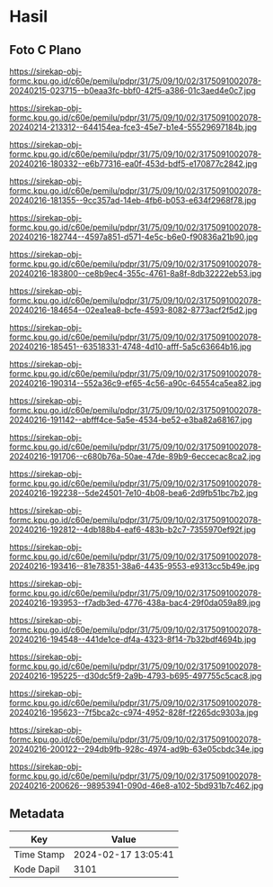 # Hasil

## Foto C Plano

https://sirekap-obj-formc.kpu.go.id/c60e/pemilu/pdpr/31/75/09/10/02/3175091002078-20240215-023715--b0eaa3fc-bbf0-42f5-a386-01c3aed4e0c7.jpg

https://sirekap-obj-formc.kpu.go.id/c60e/pemilu/pdpr/31/75/09/10/02/3175091002078-20240214-213312--644154ea-fce3-45e7-b1e4-55529697184b.jpg

https://sirekap-obj-formc.kpu.go.id/c60e/pemilu/pdpr/31/75/09/10/02/3175091002078-20240216-180332--e6b77316-ea0f-453d-bdf5-e170877c2842.jpg

https://sirekap-obj-formc.kpu.go.id/c60e/pemilu/pdpr/31/75/09/10/02/3175091002078-20240216-181355--9cc357ad-14eb-4fb6-b053-e634f2968f78.jpg

https://sirekap-obj-formc.kpu.go.id/c60e/pemilu/pdpr/31/75/09/10/02/3175091002078-20240216-182744--4597a851-d571-4e5c-b6e0-f90836a21b90.jpg

https://sirekap-obj-formc.kpu.go.id/c60e/pemilu/pdpr/31/75/09/10/02/3175091002078-20240216-183800--ce8b9ec4-355c-4761-8a8f-8db32222eb53.jpg

https://sirekap-obj-formc.kpu.go.id/c60e/pemilu/pdpr/31/75/09/10/02/3175091002078-20240216-184654--02ea1ea8-bcfe-4593-8082-8773acf2f5d2.jpg

https://sirekap-obj-formc.kpu.go.id/c60e/pemilu/pdpr/31/75/09/10/02/3175091002078-20240216-185451--63518331-4748-4d10-afff-5a5c63664b16.jpg

https://sirekap-obj-formc.kpu.go.id/c60e/pemilu/pdpr/31/75/09/10/02/3175091002078-20240216-190314--552a36c9-ef65-4c56-a90c-64554ca5ea82.jpg

https://sirekap-obj-formc.kpu.go.id/c60e/pemilu/pdpr/31/75/09/10/02/3175091002078-20240216-191142--abfff4ce-5a5e-4534-be52-e3ba82a68167.jpg

https://sirekap-obj-formc.kpu.go.id/c60e/pemilu/pdpr/31/75/09/10/02/3175091002078-20240216-191706--c680b76a-50ae-47de-89b9-6eccecac8ca2.jpg

https://sirekap-obj-formc.kpu.go.id/c60e/pemilu/pdpr/31/75/09/10/02/3175091002078-20240216-192238--5de24501-7e10-4b08-bea6-2d9fb51bc7b2.jpg

https://sirekap-obj-formc.kpu.go.id/c60e/pemilu/pdpr/31/75/09/10/02/3175091002078-20240216-192812--4db188b4-eaf6-483b-b2c7-7355970ef92f.jpg

https://sirekap-obj-formc.kpu.go.id/c60e/pemilu/pdpr/31/75/09/10/02/3175091002078-20240216-193416--81e78351-38a6-4435-9553-e9313cc5b49e.jpg

https://sirekap-obj-formc.kpu.go.id/c60e/pemilu/pdpr/31/75/09/10/02/3175091002078-20240216-193953--f7adb3ed-4776-438a-bac4-29f0da059a89.jpg

https://sirekap-obj-formc.kpu.go.id/c60e/pemilu/pdpr/31/75/09/10/02/3175091002078-20240216-194548--441de1ce-df4a-4323-8f14-7b32bdf4694b.jpg

https://sirekap-obj-formc.kpu.go.id/c60e/pemilu/pdpr/31/75/09/10/02/3175091002078-20240216-195225--d30dc5f9-2a9b-4793-b695-497755c5cac8.jpg

https://sirekap-obj-formc.kpu.go.id/c60e/pemilu/pdpr/31/75/09/10/02/3175091002078-20240216-195623--7f5bca2c-c974-4952-828f-f2265dc9303a.jpg

https://sirekap-obj-formc.kpu.go.id/c60e/pemilu/pdpr/31/75/09/10/02/3175091002078-20240216-200122--294db9fb-928c-4974-ad9b-63e05cbdc34e.jpg

https://sirekap-obj-formc.kpu.go.id/c60e/pemilu/pdpr/31/75/09/10/02/3175091002078-20240216-200626--98953941-090d-46e8-a102-5bd931b7c462.jpg


## Metadata

| Key        | Value               |
| ---------- | ------------------- |
| Time Stamp | 2024-02-17 13:05:41 |
| Kode Dapil | 3101                |



